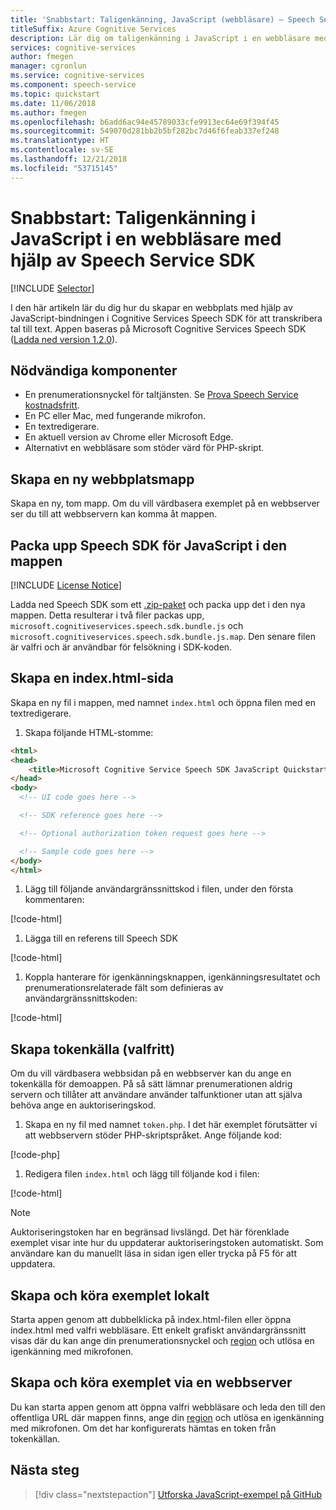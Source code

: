 ```yaml
---
title: 'Snabbstart: Taligenkänning, JavaScript (webbläsare) – Speech Services'
titleSuffix: Azure Cognitive Services
description: Lär dig om taligenkänning i JavaScript i en webbläsare med hjälp av Speech Service SDK
services: cognitive-services
author: fmegen
manager: cgronlun
ms.service: cognitive-services
ms.component: speech-service
ms.topic: quickstart
ms.date: 11/06/2018
ms.author: fmegen
ms.openlocfilehash: b6add6ac94e45789033cfe9913ec64e69f394f45
ms.sourcegitcommit: 549070d281bb2b5bf282bc7d46f6feab337ef248
ms.translationtype: HT
ms.contentlocale: sv-SE
ms.lasthandoff: 12/21/2018
ms.locfileid: "53715145"
---
```

# <a name="quickstart-recognize-speech-in-javascript-in-a-browser-using-the-speech-service-sdk"></a>Snabbstart: Taligenkänning i JavaScript i en webbläsare med hjälp av Speech Service SDK

[!INCLUDE [Selector](../../../includes/cognitive-services-speech-service-quickstart-selector.md)]

I den här artikeln lär du dig hur du skapar en webbplats med hjälp av JavaScript-bindningen i Cognitive Services Speech SDK för att transkribera tal till text.
Appen baseras på Microsoft Cognitive Services Speech SDK ([Ladda ned version 1.2.0](https://aka.ms/csspeech/jsbrowserpackage)).

## <a name="prerequisites"></a>Nödvändiga komponenter

* En prenumerationsnyckel för taltjänsten. Se [Prova Speech Service kostnadsfritt](get-started.md).
* En PC eller Mac, med fungerande mikrofon.
* En textredigerare.
* En aktuell version av Chrome eller Microsoft Edge.
* Alternativt en webbläsare som stöder värd för PHP-skript.

## <a name="create-a-new-website-folder"></a>Skapa en ny webbplatsmapp

Skapa en ny, tom mapp. Om du vill värdbasera exemplet på en webbserver ser du till att webbservern kan komma åt mappen.

## <a name="unpack-the-speech-sdk-for-javascript-into-that-folder"></a>Packa upp Speech SDK för JavaScript i den mappen

[!INCLUDE [License Notice](../../../includes/cognitive-services-speech-service-license-notice.md)]

Ladda ned Speech SDK som ett [.zip-paket](https://aka.ms/csspeech/jsbrowserpackage) och packa upp det i den nya mappen. Detta resulterar i två filer packas upp, `microsoft.cognitiveservices.speech.sdk.bundle.js` och `microsoft.cognitiveservices.speech.sdk.bundle.js.map`.
Den senare filen är valfri och är användbar för felsökning i SDK-koden.

## <a name="create-an-indexhtml-page"></a>Skapa en index.html-sida

Skapa en ny fil i mappen, med namnet `index.html` och öppna filen med en textredigerare.

1. Skapa följande HTML-stomme:

  ```html
  <html>
  <head>
      <title>Microsoft Cognitive Service Speech SDK JavaScript Quickstart</title>
  </head>
  <body>
    <!-- UI code goes here -->

    <!-- SDK reference goes here -->

    <!-- Optional authorization token request goes here -->

    <!-- Sample code goes here -->
  </body>
  </html>
  ```

1. Lägg till följande användargränssnittskod i filen, under den första kommentaren:

  [!code-html[](~/samples-cognitive-services-speech-sdk/quickstart/js-browser/index.html#uidiv)]

1. Lägga till en referens till Speech SDK

  [!code-html[](~/samples-cognitive-services-speech-sdk/quickstart/js-browser/index.html#speechsdkref)]

1. Koppla hanterare för igenkänningsknappen, igenkänningsresultatet och prenumerationsrelaterade fält som definieras av användargränssnittskoden:

  [!code-html[](~/samples-cognitive-services-speech-sdk/quickstart/js-browser/index.html#quickstartcode)]

## <a name="create-the-token-source-optional"></a>Skapa tokenkälla (valfritt)

Om du vill värdbasera webbsidan på en webbserver kan du ange en tokenkälla för demoappen.
På så sätt lämnar prenumerationen aldrig servern och tillåter att användare använder talfunktioner utan att själva behöva ange en auktoriseringskod.

1. Skapa en ny fil med namnet `token.php`. I det här exemplet förutsätter vi att webbservern stöder PHP-skriptspråket. Ange följande kod:

  [!code-php[](~/samples-cognitive-services-speech-sdk/quickstart/js-browser/token.php)]

1. Redigera filen `index.html` och lägg till följande kod i filen:

  [!code-html[](~/samples-cognitive-services-speech-sdk/quickstart/js-browser/index.html#authorizationfunction)]

> [!NOTE]
> Auktoriseringstoken har en begränsad livslängd.
> Det här förenklade exemplet visar inte hur du uppdaterar auktoriseringstoken automatiskt. Som användare kan du manuellt läsa in sidan igen eller trycka på F5 för att uppdatera.

## <a name="build-and-run-the-sample-locally"></a>Skapa och köra exemplet lokalt

Starta appen genom att dubbelklicka på index.html-filen eller öppna index.html med valfri webbläsare. Ett enkelt grafiskt användargränssnitt visas där du kan ange din prenumerationsnyckel och [region](regions.md) och utlösa en igenkänning med mikrofonen.

## <a name="build-and-run-the-sample-via-a-web-server"></a>Skapa och köra exemplet via en webbserver

Du kan starta appen genom att öppna valfri webbläsare och leda den till den offentliga URL där mappen finns, ange din [region](regions.md) och utlösa en igenkänning med mikrofonen. Om det har konfigurerats hämtas en token från tokenkällan.

## <a name="next-steps"></a>Nästa steg

> [!div class="nextstepaction"]
> [Utforska JavaScript-exempel på GitHub](https://aka.ms/csspeech/samples)
